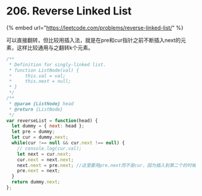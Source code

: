 # 206. Reverse Linked List

{% embed url="https://leetcode.com/problems/reverse-linked-list/" %}

可以直接翻转，但比较用插入法，就是在pre和cur指针之前不断插入next的元素，这样比较通用与之翻转k个元素。

```javascript
/**
 * Definition for singly-linked list.
 * function ListNode(val) {
 *     this.val = val;
 *     this.next = null;
 * }
 */
/**
 * @param {ListNode} head
 * @return {ListNode}
 */
var reverseList = function(head) {
  let dummy = { next: head };
  let pre = dummy;
  let cur = dummy.next;
  while(cur !== null && cur.next !== null) {
    // console.log(cur.val);
    let next = cur.next;
    cur.next = next.next;
    next.next = pre.next; //这里要用pre.next而不是cur，因为插入到第二个的时候，cur已经改变了位置
    pre.next = next;
  }
  return dummy.next;
};
```

